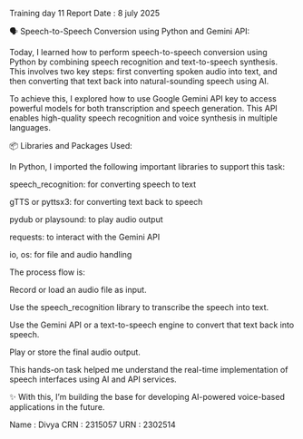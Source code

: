 Training day 11 Report
Date : 8 july 2025

🗣️ Speech-to-Speech Conversion using Python and Gemini API:

Today, I learned how to perform speech-to-speech conversion using Python by combining speech recognition and text-to-speech synthesis. This involves two key steps: first converting spoken audio into text, and then converting that text back into natural-sounding speech using AI.

To achieve this, I explored how to use Google Gemini API key to access powerful models for both transcription and speech generation. This API enables high-quality speech recognition and voice synthesis in multiple languages.

📦 Libraries and Packages Used:

In Python, I imported the following important libraries to support this task:

speech_recognition: for converting speech to text

gTTS or pyttsx3: for converting text back to speech

pydub or playsound: to play audio output

requests: to interact with the Gemini API

io, os: for file and audio handling

The process flow is:

Record or load an audio file as input.

Use the speech_recognition library to transcribe the speech into text.

Use the Gemini API or a text-to-speech engine to convert that text back into speech.

Play or store the final audio output.

This hands-on task helped me understand the real-time implementation of speech interfaces using AI and API services.

✨ With this, I’m building the base for developing AI-powered voice-based applications in the future.

 Name : Divya
 CRN  : 2315057
 URN  : 2302514
